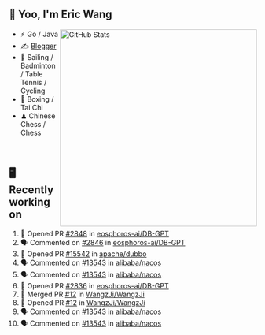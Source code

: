## 👋 Yoo, I'm Eric Wang

<img align="right" src="https://github-readme-stats.vercel.app/api?username=WangzJi&show_icons=true&theme=tokyonight&hide_border=true" alt="GitHub Stats" width="400" />


- ⚡ Go / Java
- ✍️ [Blogger](https://niceu.wang)
- 🏃 Sailing / Badminton / Table Tennis / Cycling
- 🥋 Boxing / Tai Chi
- ♟ Chinese Chess / Chess

<br/>

## 🖥️ Recently working on
<!--START_SECTION:activity-->
1. 💪 Opened PR [#2848](https://github.com/eosphoros-ai/DB-GPT/pull/2848) in [eosphoros-ai/DB-GPT](https://github.com/eosphoros-ai/DB-GPT)
2. 🗣 Commented on [#2846](https://github.com/eosphoros-ai/DB-GPT/issues/2846#issuecomment-3069203371) in [eosphoros-ai/DB-GPT](https://github.com/eosphoros-ai/DB-GPT)
3. 💪 Opened PR [#15542](https://github.com/apache/dubbo/pull/15542) in [apache/dubbo](https://github.com/apache/dubbo)
4. 🗣 Commented on [#13543](https://github.com/alibaba/nacos/issues/13543#issuecomment-3067740939) in [alibaba/nacos](https://github.com/alibaba/nacos)
5. 🗣 Commented on [#13543](https://github.com/alibaba/nacos/issues/13543#issuecomment-3061054679) in [alibaba/nacos](https://github.com/alibaba/nacos)
6. 💪 Opened PR [#2836](https://github.com/eosphoros-ai/DB-GPT/pull/2836) in [eosphoros-ai/DB-GPT](https://github.com/eosphoros-ai/DB-GPT)
7. 🎉 Merged PR [#12](https://github.com/WangzJi/WangzJi/pull/12) in [WangzJi/WangzJi](https://github.com/WangzJi/WangzJi)
8. 💪 Opened PR [#12](https://github.com/WangzJi/WangzJi/pull/12) in [WangzJi/WangzJi](https://github.com/WangzJi/WangzJi)
9. 🗣 Commented on [#13543](https://github.com/alibaba/nacos/issues/13543#issuecomment-3058304712) in [alibaba/nacos](https://github.com/alibaba/nacos)
10. 🗣 Commented on [#13543](https://github.com/alibaba/nacos/issues/13543#issuecomment-3058261474) in [alibaba/nacos](https://github.com/alibaba/nacos)
<!--END_SECTION:activity-->

